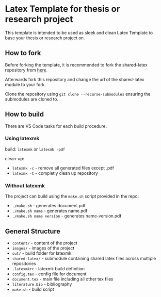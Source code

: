# Latex Template for thesis or research project

This template is intended to be used as sleek and clean Latex Template to base your thesis or research project on.

## How to fork

Before forking the template, it is recommended to fork the shared-latex repository from [here](https://gitlab.com/sbaeurle/shared-latex.git).

Afterwards fork this repository and change the url of the shared-latex module to your fork.

Clone the repository using `git clone --recurse-submodules` ensuring the submodules are cloned to.

## How to build

There are VS Code tasks for each build procedure.

### Using latexmk

build: `latexmk` or `latexmk -pdf`

clean-up:

* `latexmk -c` - remove all generated files except .pdf
* `latexmk -C` - completly clean up repository

### Without latexmk

The project can build using the `make.sh` script provided in the repo:

* `./make.sh` - generates document.pdf
* `./make.sh name` - generates name.pdf
* `./make.sh name version` - generates name-version.pdf

## General Structure

* `content/` - content of the project
* `images/` - images of the project
* `out/` - build folder for latexmk
* `shared-latex/` - submodule containing shared latex files across multiple repositories
* `.latexmkrc` - latexmk build definition
* `config.tex` - config file for document
* `document.tex` - main file including all other tex files
* `literature.bib` - bibliography
* `make.sh` - build script